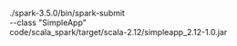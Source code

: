 ./spark-3.5.0/bin/spark-submit \
  --class "SimpleApp" \
  code/scala_spark/target/scala-2.12/simpleapp_2.12-1.0.jar
